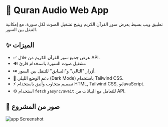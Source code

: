 # 📖 Quran Audio Web App

تطبيق ويب بسيط يعرض سور القرآن الكريم ويتيح تشغيل الصوت لكل سورة، مع إمكانية التنقل بين السور.

## ✨ الميزات

- ✅ عرض جميع سور القرآن الكريم من خلال API.
- 🔊 تشغيل صوت السورة باستخدام قارئ.
- ⏭️ أزرار "التالي" و"السابق" للتنقل بين السور.
- 🌙 دعم الوضع الليلي (Dark Mode) باستخدام Tailwind CSS.
- ⚡️ تصميم متجاوب وأنيق باستخدام HTML, Tailwind CSS, وJavaScript.
- ⚙️ استخدام `fetch` و`async/await` للتعامل مع البيانات من API.

## 📸 صور من المشروع

![app Screenshot](https://github.com/Naadix/Quran-app/blob/master/images/Capture%20d'%C3%A9cran%202025-07-23%20205606.png)
